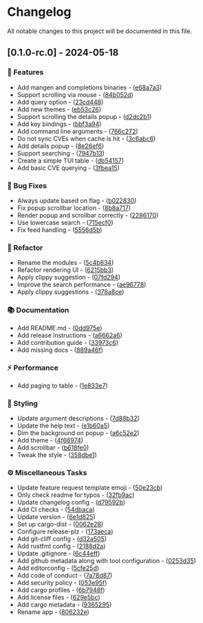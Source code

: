 # Changelog

All notable changes to this project will be documented in this file.

## [0.1.0-rc.0] - 2024-05-18

### 🚀 Features

- Add mangen and completions binaries - ([e68a7a3](https://github.com/orhun/flawz/commit/e68a7a3a2800a2b061a35db5a1f8f45caf473686))
- Support scrolling via mouse - ([84b052d](https://github.com/orhun/flawz/commit/84b052d297e38992d1765a7de799a19e286a05cf))
- Add query option - ([23cd448](https://github.com/orhun/flawz/commit/23cd4485f9c50245750b0c9ac7b2c17b99b46a58))
- Add new themes - ([eb53c26](https://github.com/orhun/flawz/commit/eb53c260113ae810b90bad4404c4e127708d7d30))
- Support scrolling the details popup - ([d2dc2b1](https://github.com/orhun/flawz/commit/d2dc2b1bcfe683d6f4120d7b52edf4ff1cd83e09))
- Add key bindings - ([bbf3a94](https://github.com/orhun/flawz/commit/bbf3a94fe65e003affacaee7cdad8e00ba944f74))
- Add command line arguments - ([766c272](https://github.com/orhun/flawz/commit/766c27231fb699e3d0c78aabdd3ee92d1f9be89d))
- Do not sync CVEs when cache is hit - ([3c6abc6](https://github.com/orhun/flawz/commit/3c6abc6640dc977a5561be15f5a24362b6abea55))
- Add details popup - ([8e26ef6](https://github.com/orhun/flawz/commit/8e26ef6aa4a5ddbdefc0b2f6d3abfb9b6b7f325d))
- Support searching - ([7947b13](https://github.com/orhun/flawz/commit/7947b13a6552884e8d45cdb8e1157be9f3c8f6af))
- Create a simple TUI table - ([db54157](https://github.com/orhun/flawz/commit/db54157556875c0b8a1fefec52d218613ffc896e))
- Add basic CVE querying - ([3fbea15](https://github.com/orhun/flawz/commit/3fbea15879034310a08be5bc5e6e15d29ce6ff20))

### 🐛 Bug Fixes

- Always update based on flag - ([b022830](https://github.com/orhun/flawz/commit/b022830cd191f5c53cf4d2a5b24a8a47be003f45))
- Fix popup scrollbar location - ([8b8a717](https://github.com/orhun/flawz/commit/8b8a7177ce97e0f5b622524db8ddee2910e8f55b))
- Render popup and scrollbar correctly - ([2286170](https://github.com/orhun/flawz/commit/22861701ab7cd081dad9c891784a15a60053860d))
- Use lowercase search - ([715ecf0](https://github.com/orhun/flawz/commit/715ecf0ff48263567a12698a0aa9844cc9e8ef47))
- Fix feed handling - ([5556d5b](https://github.com/orhun/flawz/commit/5556d5b4262ecef0460bfd6d8dfb62cd7a8497fd))

### 🚜 Refactor

- Rename the modules - ([5c4b834](https://github.com/orhun/flawz/commit/5c4b834f4afba635eef5d7e3b599406e58e8be8b))
- Refactor rendering UI - ([6215bb3](https://github.com/orhun/flawz/commit/6215bb3b1d8884e9d221e0e4713823c082412415))
- Apply clippy suggestion - ([07fd294](https://github.com/orhun/flawz/commit/07fd294f0dd38078aa83ccc4dfde17c5643f128b))
- Improve the search performance - ([ae96778](https://github.com/orhun/flawz/commit/ae96778e757027331c6db946b1b6832e8a6ac3e7))
- Apply clippy suggestions - ([378a8ce](https://github.com/orhun/flawz/commit/378a8ce89d8933ddaae5937d8679ff84d53a4918))

### 📚 Documentation

- Add README.md - ([0dd975e](https://github.com/orhun/flawz/commit/0dd975e7bda0f242e4aee59f2f364aa975792adf))
- Add release instructions - ([a6662a6](https://github.com/orhun/flawz/commit/a6662a640882135cb47b3f26707ff72a7473481b))
- Add contribution guide - ([33973c6](https://github.com/orhun/flawz/commit/33973c6a478e743304b4889b4ecec92eb890217c))
- Add missing docs - ([889a46f](https://github.com/orhun/flawz/commit/889a46fa6b88d7f328bf2cabfb427a4d37dd0fea))

### ⚡ Performance

- Add paging to table - ([1e833e7](https://github.com/orhun/flawz/commit/1e833e727e002a1218443ab123e64b24e99e6253))

### 🎨 Styling

- Update argument descriptions - ([7d88b32](https://github.com/orhun/flawz/commit/7d88b327246eec812bcf9a15bf10946af068ae3b))
- Update the help text - ([e1b60a5](https://github.com/orhun/flawz/commit/e1b60a51d87de038b6016d8aeca491419b1f7747))
- Dim the background on popup - ([a6c52e2](https://github.com/orhun/flawz/commit/a6c52e2776488cc5d13a27cd111430ea699a4bdf))
- Add theme - ([4f66974](https://github.com/orhun/flawz/commit/4f669746146c216becb3f2ac2c1d1c474ce20511))
- Add scrollbar - ([b618fe0](https://github.com/orhun/flawz/commit/b618fe04989cf835254b030d342d7810d3bebe57))
- Tweak the style - ([358dbe1](https://github.com/orhun/flawz/commit/358dbe15328d7e14052f247a2f99cef7c7bc49ff))

### ⚙️ Miscellaneous Tasks

- Update feature request template emoji - ([50e23cb](https://github.com/orhun/flawz/commit/50e23cbc81de863d736ae245e3c5e7a9739c5ac2))
- Only check readme for typos - ([32fb9ac](https://github.com/orhun/flawz/commit/32fb9ac656092404bad931c0e2e59438191ea0ab))
- Update changelog config - ([d79592b](https://github.com/orhun/flawz/commit/d79592b29c29d583b66a398f27f27bd72bc449c5))
- Add CI checks - ([54dbaca](https://github.com/orhun/flawz/commit/54dbacaa5e0ece598e00a8081635db30fe675f82))
- Update version - ([6e1d825](https://github.com/orhun/flawz/commit/6e1d825e1ffc3e803a6a5f6c9b8f068982d88204))
- Set up cargo-dist - ([0062e28](https://github.com/orhun/flawz/commit/0062e28e341f373dfa53656ef1569eed0457c7a5))
- Configure release-plz - ([173aeca](https://github.com/orhun/flawz/commit/173aecaaa5f8c73a4c997287d5eee5a10fd3c956))
- Add git-cliff config - ([d32a505](https://github.com/orhun/flawz/commit/d32a5055bbed7c69f9c295ae29ff6cffc41d4260))
- Add rustfmt config - ([2188d2a](https://github.com/orhun/flawz/commit/2188d2aa765188d2b7723d5fa5b8b304e8b867ec))
- Update .gitignore - ([6c44eff](https://github.com/orhun/flawz/commit/6c44eff9a19d1cc2e77992b04740c27036bee638))
- Add github metadata along with tool configuration - ([0253d35](https://github.com/orhun/flawz/commit/0253d35bff72425ec418094d522e4a4d437c3448))
- Add editorconfig - ([5cfe25d](https://github.com/orhun/flawz/commit/5cfe25d3be0bf1f0ac91874a60f6118c12d7ddd3))
- Add code of conduct - ([7a78d87](https://github.com/orhun/flawz/commit/7a78d8792385120a73d2ddb9200b14898431d43c))
- Add security policy - ([053e95f](https://github.com/orhun/flawz/commit/053e95f7896a4f0aff8b476f0a23391e6ce39a64))
- Add cargo profiles - ([6b7948f](https://github.com/orhun/flawz/commit/6b7948f3612e17bab2b0a031e0e4ad9b51c7b126))
- Add license files - ([629e5bc](https://github.com/orhun/flawz/commit/629e5bcc761c51ba75eac348fee268d51eeaef4a))
- Add cargo metadata - ([9365295](https://github.com/orhun/flawz/commit/9365295702aa13d35b98e3669ea813f6e4094091))
- Rename app - ([806232e](https://github.com/orhun/flawz/commit/806232eeb92b88a4a51b8868ea872216b8df9433))

